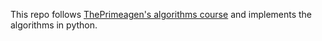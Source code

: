 This repo follows [ThePrimeagen's algorithms course](https://frontendmasters.com/courses/algorithms) and implements the algorithms in python.
